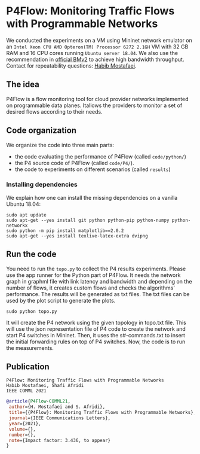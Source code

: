 # P4Flow: Monitoring Traffic Flows with Programmable Networks

We conducted the experiments on a VM using Mininet network emulator on an `Intel Xeon CPU AMD Opteron(TM) Processor 6272 2.1GH` VM with 32 GB RAM and 16 CPU cores running `Ubuntu server 18.04`. We also use the
recommendation in [official BMv2](https://github.com/p4lang/behavioral-model/blob/main/docs/performance.md) to achieve high bandwidth throughput.
Contact for repeatability questions: [Habib Mostafaei](https://mostafaei.bitbucket.io/).
## The idea
P4Flow is a flow monitoring tool for cloud provider networks implemented on programmable data planes. Itallows the providers to monitor a set of desired flows according to their needs.


## Code organization
We organize the code into three main parts: 
 - the code evaluating the performance of P4Flow (called `code/python/`)  
 - the P4 source code of P4Flow (called `code/P4/`).
 - the code to experiments on different scenarios (called `results`)  


### Installing dependencies

We explain how one can install the missing dependencies on a vanilla Ubuntu 18.04:

```
sudo apt update
sudo apt-get --yes install git python python-pip python-numpy python-networkx
sudo python -m pip install matplotlib==2.0.2
sudo apt-get --yes install texlive-latex-extra dvipng 
```

## Run the code

You need to run the `topo.py` to collect the P4 results experiments. Please use the app runner for the Python part of P4Flow. It needs the network graph in graphml file with link latency and bandwidth and depending on the number of flows, it creates custom flows and checks the algorithms' performance. The results will be generated as txt files. The txt files can be used by the plot script to generate the plots.

```
sudo python topo.py
```

It will create the P4 network using the given topology in topo.txt file. This will use
the json representation file of P4 code to create the network and start P4 switches in 
Mininet. Then, it uses the s#-commands.txt to insert the initial forwarding rules on 
top of P4 switches. Now, the code is to run the measurements. 

## Publication
```
P4Flow: Monitoring Traffic Flows with Programmable Networks
Habib Mostafaei, Shafi Afridi
IEEE COMML 2021
```
```bibtex
@article{P4Flow-COMML21,
 author={H. Mostafaei and S. Afridi},
 title={{P4Flow}: Monitoring Traffic Flows with Programmable Networks},
 journal={IEEE Communications Letters},
 year={2021},
 volume={},
 number={},
 note={Impact factor: 3.436, to appear}
}
```
